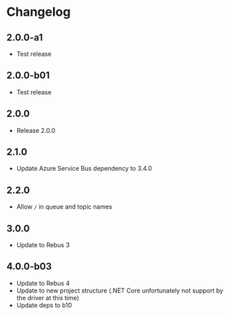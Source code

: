 # Changelog

## 2.0.0-a1

* Test release

## 2.0.0-b01

* Test release

## 2.0.0

* Release 2.0.0

## 2.1.0

* Update Azure Service Bus dependency to 3.4.0

## 2.2.0

* Allow `/` in queue and topic names

## 3.0.0

* Update to Rebus 3

## 4.0.0-b03

* Update to Rebus 4
* Update to new project structure (.NET Core unfortunately not support by the driver at this time)
* Update deps to b10

[Meyce]: https://github.com/Meyce